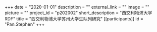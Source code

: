 +++
date = "2020-01-01"
description = ""
external_link = ""
image = ""
picture = ""
project_id = "p202002"
short_description = "西交利物浦大学 RDF"
title = "西交利物浦大学苏州大学生队列研究"
[[participants]]
    id = "Pan.Stephen"
+++
